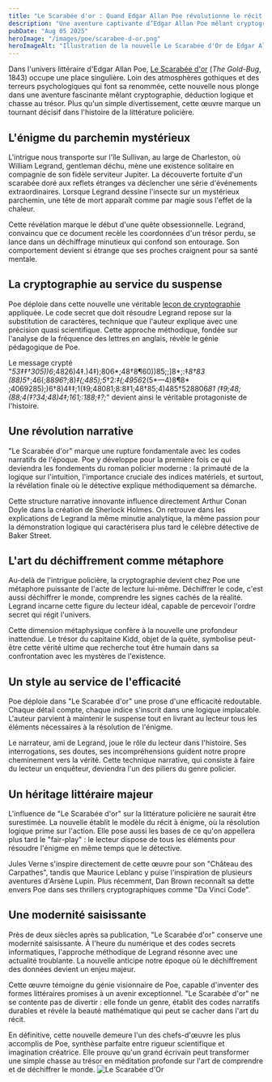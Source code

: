 ```yaml
---
title: "Le Scarabée d'or : Quand Edgar Allan Poe révolutionne le récit policier"
description: "Une aventure captivante d’Edgar Allan Poe mêlant cryptographie, logique et chasse au trésor, loin de ses récits gothiques habituels."
pubDate: "Aug 05 2025"
heroImage: "/images/poe/scarabee-d-or.png"
heroImageAlt: "Illustration de la nouvelle Le Scarabée d'Or de Edgar Allan Poe"
---
```



Dans l'univers littéraire d'Edgar Allan Poe, [Le Scarabée d'or](https://fr.wikipedia.org/wiki/Le_Scarab%C3%A9e_d%27or) (*The Gold-Bug*, 1843) occupe une place singulière. Loin des atmosphères gothiques et des terreurs psychologiques qui font sa renommée, cette nouvelle nous plonge dans une aventure fascinante mêlant cryptographie, déduction logique et chasse au trésor. Plus qu'un simple divertissement, cette œuvre marque un tournant décisif dans l'histoire de la littérature policière.

## L'énigme du parchemin mystérieux

L'intrigue nous transporte sur l'île Sullivan, au large de Charleston, où William Legrand, gentleman déchu, mène une existence solitaire en compagnie de son fidèle serviteur Jupiter. La découverte fortuite d'un scarabée doré aux reflets étranges va déclencher une série d'événements extraordinaires. Lorsque Legrand dessine l'insecte sur un mystérieux parchemin, une tête de mort apparaît comme par magie sous l'effet de la chaleur.

Cette révélation marque le début d'une quête obsessionnelle. Legrand, convaincu que ce document recèle les coordonnées d'un trésor perdu, se lance dans un déchiffrage minutieux qui confond son entourage. Son comportement devient si étrange que ses proches craignent pour sa santé mentale.

## La cryptographie au service du suspense

Poe déploie dans cette nouvelle une véritable [leçon de cryptographie](/blog/code-scarabée-d-or) appliquée. Le code secret que doit résoudre Legrand repose sur la substitution de caractères, technique que l'auteur explique avec une précision quasi scientifique. Cette approche méthodique, fondée sur l'analyse de la fréquence des lettres en anglais, révèle le génie pédagogique de Poe.

Le message crypté "*53‡‡†305))6*;4826)4‡.)4‡);806*;48†8¶60))85;;]8*;:‡*8†83 (88)5*†;46(;88*96*?;8)*‡(;485);5*†2:*‡(;4956*2(5*—4)8¶8* ;4069285);)6†8)4‡‡;1(‡9;48081;8:8‡1;48†85;4)485†528806*81 (‡9;48;(88;4(‡?34;48)4‡;161;:188;‡?;*" devient ainsi le véritable protagoniste de l'histoire.

## Une révolution narrative

"Le Scarabée d'or" marque une rupture fondamentale avec les codes narratifs de l'époque. Poe y développe pour la première fois ce qui deviendra les fondements du roman policier moderne : la primauté de la logique sur l'intuition, l'importance cruciale des indices matériels, et surtout, la révélation finale où le détective explique méthodiquement sa démarche.

Cette structure narrative innovante influence directement Arthur Conan Doyle dans la création de Sherlock Holmes. On retrouve dans les explications de Legrand la même minutie analytique, la même passion pour la démonstration logique qui caractérisera plus tard le célèbre détective de Baker Street.

## L'art du déchiffrement comme métaphore

Au-delà de l'intrigue policière, la cryptographie devient chez Poe une métaphore puissante de l'acte de lecture lui-même. Déchiffrer le code, c'est aussi déchiffrer le monde, comprendre les signes cachés de la réalité. Legrand incarne cette figure du lecteur idéal, capable de percevoir l'ordre secret qui régit l'univers.

Cette dimension métaphysique confère à la nouvelle une profondeur inattendue. Le trésor du capitaine Kidd, objet de la quête, symbolise peut-être cette vérité ultime que recherche tout être humain dans sa confrontation avec les mystères de l'existence.

## Un style au service de l'efficacité

Poe déploie dans "Le Scarabée d'or" une prose d'une efficacité redoutable. Chaque détail compte, chaque indice s'inscrit dans une logique implacable. L'auteur parvient à maintenir le suspense tout en livrant au lecteur tous les éléments nécessaires à la résolution de l'énigme.

Le narrateur, ami de Legrand, joue le rôle du lecteur dans l'histoire. Ses interrogations, ses doutes, ses incompréhensions guident notre propre cheminement vers la vérité. Cette technique narrative, qui consiste à faire du lecteur un enquêteur, deviendra l'un des piliers du genre policier.

## Un héritage littéraire majeur

L'influence de "Le Scarabée d'or" sur la littérature policière ne saurait être surestimée. La nouvelle établit le modèle du récit à énigme, où la résolution logique prime sur l'action. Elle pose aussi les bases de ce qu'on appellera plus tard le "fair-play" : le lecteur dispose de tous les éléments pour résoudre l'énigme en même temps que le détective.

Jules Verne s'inspire directement de cette œuvre pour son "Château des Carpathes", tandis que Maurice Leblanc y puise l'inspiration de plusieurs aventures d'Arsène Lupin. Plus récemment, Dan Brown reconnaît sa dette envers Poe dans ses thrillers cryptographiques comme "Da Vinci Code".

## Une modernité saisissante

Près de deux siècles après sa publication, "Le Scarabée d'or" conserve une modernité saisissante. À l'heure du numérique et des codes secrets informatiques, l'approche méthodique de Legrand résonne avec une actualité troublante. La nouvelle anticipe notre époque où le déchiffrement des données devient un enjeu majeur.

Cette œuvre témoigne du génie visionnaire de Poe, capable d'inventer des formes littéraires promises à un avenir exceptionnel. "Le Scarabée d'or" ne se contente pas de divertir : elle fonde un genre, établit des codes narratifs durables et révèle la beauté mathématique qui peut se cacher dans l'art du récit.

En définitive, cette nouvelle demeure l'un des chefs-d'œuvre les plus accomplis de Poe, synthèse parfaite entre rigueur scientifique et imagination créatrice. Elle prouve qu'un grand écrivain peut transformer une simple chasse au trésor en méditation profonde sur l'art de comprendre et de déchiffrer le monde.
![Le Scarabée d'Or](/images/poe/scarabee-d-or.png)
